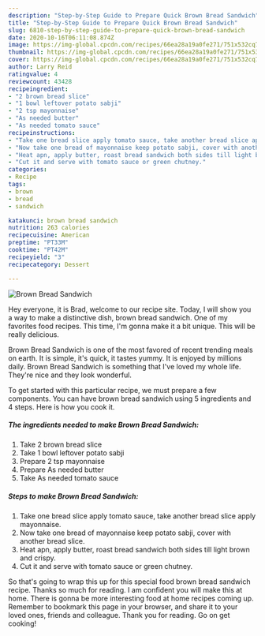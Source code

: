 ```yaml
---
description: "Step-by-Step Guide to Prepare Quick Brown Bread Sandwich"
title: "Step-by-Step Guide to Prepare Quick Brown Bread Sandwich"
slug: 6810-step-by-step-guide-to-prepare-quick-brown-bread-sandwich
date: 2020-10-16T06:11:08.874Z
image: https://img-global.cpcdn.com/recipes/66ea28a19a0fe271/751x532cq70/brown-bread-sandwich-recipe-main-photo.jpg
thumbnail: https://img-global.cpcdn.com/recipes/66ea28a19a0fe271/751x532cq70/brown-bread-sandwich-recipe-main-photo.jpg
cover: https://img-global.cpcdn.com/recipes/66ea28a19a0fe271/751x532cq70/brown-bread-sandwich-recipe-main-photo.jpg
author: Larry Reid
ratingvalue: 4
reviewcount: 43428
recipeingredient:
- "2 brown bread slice"
- "1 bowl leftover potato sabji"
- "2 tsp mayonnaise"
- "As needed butter"
- "As needed tomato sauce"
recipeinstructions:
- "Take one bread slice apply tomato sauce, take another bread slice apply mayonnaise."
- "Now take one bread of mayonnaise keep potato sabji, cover with another bread slice."
- "Heat apn, apply butter, roast bread sandwich both sides till light brown and crispy."
- "Cut it and serve with tomato sauce or green chutney."
categories:
- Recipe
tags:
- brown
- bread
- sandwich

katakunci: brown bread sandwich 
nutrition: 263 calories
recipecuisine: American
preptime: "PT33M"
cooktime: "PT42M"
recipeyield: "3"
recipecategory: Dessert

---
```



![Brown Bread Sandwich](https://img-global.cpcdn.com/recipes/66ea28a19a0fe271/751x532cq70/brown-bread-sandwich-recipe-main-photo.jpg)

Hey everyone, it is Brad, welcome to our recipe site. Today, I will show you a way to make a distinctive dish, brown bread sandwich. One of my favorites food recipes. This time, I'm gonna make it a bit unique. This will be really delicious.

Brown Bread Sandwich is one of the most favored of recent trending meals on earth. It is simple, it's quick, it tastes yummy. It is enjoyed by millions daily. Brown Bread Sandwich is something that I've loved my whole life. They're nice and they look wonderful.




To get started with this particular recipe, we must prepare a few components. You can have brown bread sandwich using 5 ingredients and 4 steps. Here is how you cook it.

<!--inarticleads1-->

##### The ingredients needed to make Brown Bread Sandwich:

1. Take 2 brown bread slice
1. Take 1 bowl leftover potato sabji
1. Prepare 2 tsp mayonnaise
1. Prepare As needed butter
1. Take As needed tomato sauce




<!--inarticleads2-->

##### Steps to make Brown Bread Sandwich:

1. Take one bread slice apply tomato sauce, take another bread slice apply mayonnaise.
1. Now take one bread of mayonnaise keep potato sabji, cover with another bread slice.
1. Heat apn, apply butter, roast bread sandwich both sides till light brown and crispy.
1. Cut it and serve with tomato sauce or green chutney.




So that's going to wrap this up for this special food brown bread sandwich recipe. Thanks so much for reading. I am confident you will make this at home. There is gonna be more interesting food at home recipes coming up. Remember to bookmark this page in your browser, and share it to your loved ones, friends and colleague. Thank you for reading. Go on get cooking!

